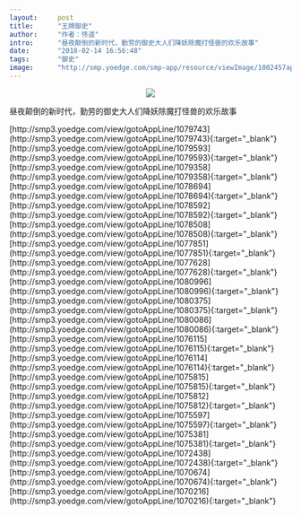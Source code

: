 ```yaml
---
layout:     post
title:      "王牌御史"
author:     "作者：佟遥"
intro:      "昼夜颠倒的新时代，勤劳的御史大人们降妖除魔打怪兽的欢乐故事"
date:       "2018-02-14 16:56:48"
tags:       "御史"
image:      "http://smp.yoedge.com/smp-app/resource/viewImage/1002457appline.png"
---
```

<div style="text-align: center">
<p><img src="http://smp.yoedge.com/smp-app/resource/viewImage/1002457appline.png"/></p>
</div>
<p class="post-meta">
<span>昼夜颠倒的新时代，勤劳的御史大人们降妖除魔打怪兽的欢乐故事</span>
</p>
[http://smp3.yoedge.com/view/gotoAppLine/1079743](http://smp3.yoedge.com/view/gotoAppLine/1079743){:target="_blank"}
[http://smp3.yoedge.com/view/gotoAppLine/1079593](http://smp3.yoedge.com/view/gotoAppLine/1079593){:target="_blank"}
[http://smp3.yoedge.com/view/gotoAppLine/1079358](http://smp3.yoedge.com/view/gotoAppLine/1079358){:target="_blank"}
[http://smp3.yoedge.com/view/gotoAppLine/1078694](http://smp3.yoedge.com/view/gotoAppLine/1078694){:target="_blank"}
[http://smp3.yoedge.com/view/gotoAppLine/1078592](http://smp3.yoedge.com/view/gotoAppLine/1078592){:target="_blank"}
[http://smp3.yoedge.com/view/gotoAppLine/1078508](http://smp3.yoedge.com/view/gotoAppLine/1078508){:target="_blank"}
[http://smp3.yoedge.com/view/gotoAppLine/1077851](http://smp3.yoedge.com/view/gotoAppLine/1077851){:target="_blank"}
[http://smp3.yoedge.com/view/gotoAppLine/1077628](http://smp3.yoedge.com/view/gotoAppLine/1077628){:target="_blank"}
[http://smp3.yoedge.com/view/gotoAppLine/1080996](http://smp3.yoedge.com/view/gotoAppLine/1080996){:target="_blank"}
[http://smp3.yoedge.com/view/gotoAppLine/1080375](http://smp3.yoedge.com/view/gotoAppLine/1080375){:target="_blank"}
[http://smp3.yoedge.com/view/gotoAppLine/1080086](http://smp3.yoedge.com/view/gotoAppLine/1080086){:target="_blank"}
[http://smp3.yoedge.com/view/gotoAppLine/1076115](http://smp3.yoedge.com/view/gotoAppLine/1076115){:target="_blank"}
[http://smp3.yoedge.com/view/gotoAppLine/1076114](http://smp3.yoedge.com/view/gotoAppLine/1076114){:target="_blank"}
[http://smp3.yoedge.com/view/gotoAppLine/1075815](http://smp3.yoedge.com/view/gotoAppLine/1075815){:target="_blank"}
[http://smp3.yoedge.com/view/gotoAppLine/1075812](http://smp3.yoedge.com/view/gotoAppLine/1075812){:target="_blank"}
[http://smp3.yoedge.com/view/gotoAppLine/1075597](http://smp3.yoedge.com/view/gotoAppLine/1075597){:target="_blank"}
[http://smp3.yoedge.com/view/gotoAppLine/1075381](http://smp3.yoedge.com/view/gotoAppLine/1075381){:target="_blank"}
[http://smp3.yoedge.com/view/gotoAppLine/1072438](http://smp3.yoedge.com/view/gotoAppLine/1072438){:target="_blank"}
[http://smp3.yoedge.com/view/gotoAppLine/1070674](http://smp3.yoedge.com/view/gotoAppLine/1070674){:target="_blank"}
[http://smp3.yoedge.com/view/gotoAppLine/1070216](http://smp3.yoedge.com/view/gotoAppLine/1070216){:target="_blank"}


